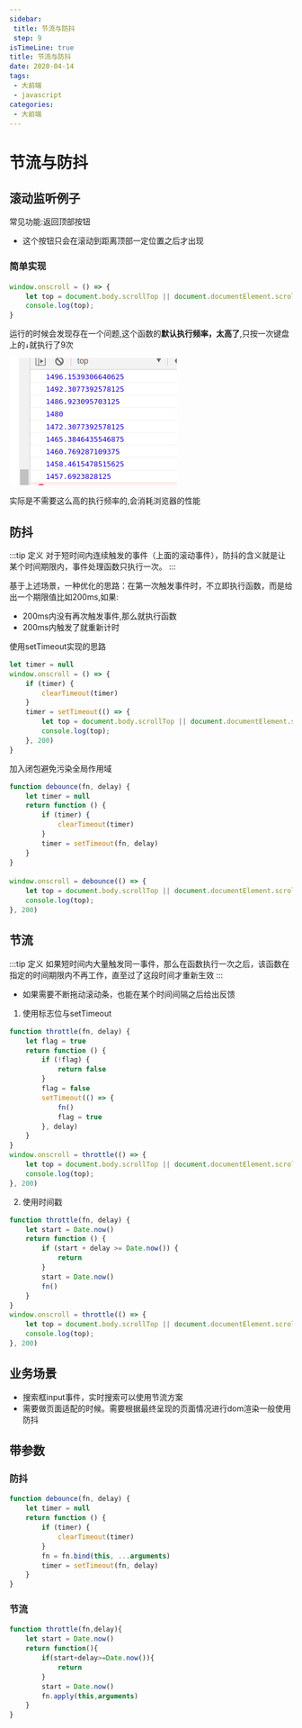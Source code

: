 ```yaml
---
sidebar:
 title: 节流与防抖
 step: 9
isTimeLine: true
title: 节流与防抖
date: 2020-04-14
tags:
 - 大前端
 - javascript
categories:
 - 大前端
---
```

# 节流与防抖

## 滚动监听例子
常见功能:返回顶部按钮
* 这个按钮只会在滚动到距离顶部一定位置之后才出现

### 简单实现
```js
window.onscroll = () => {
    let top = document.body.scrollTop || document.documentElement.scrollTop
    console.log(top);
}
```
运行的时候会发现存在一个问题,这个函数的**默认执行频率，太高了**,只按一次键盘上的``↓``就执行了9次

![图片](throttling\MTU4Mjg1OTQ3NTYzMQ==582859475631)

实际是不需要这么高的执行频率的,会消耗浏览器的性能

## 防抖
:::tip 定义
对于短时间内连续触发的事件（上面的滚动事件），防抖的含义就是让某个时间期限内，事件处理函数只执行一次。
:::

基于上述场景，一种优化的思路：在第一次触发事件时，不立即执行函数，而是给出一个期限值比如200ms,如果:
* 200ms内没有再次触发事件,那么就执行函数
* 200ms内触发了就重新计时
  
使用setTimeout实现的思路
```js
let timer = null
window.onscroll = () => {
    if (timer) {
        clearTimeout(timer)
    }
    timer = setTimeout(() => {
        let top = document.body.scrollTop || document.documentElement.scrollTop
        console.log(top);
    }, 200)
}
```

加入闭包避免污染全局作用域
```js
function debounce(fn, delay) {
    let timer = null
    return function () {
        if (timer) {
            clearTimeout(timer)
        }
        timer = setTimeout(fn, delay)
    }
}

window.onscroll = debounce(() => {
    let top = document.body.scrollTop || document.documentElement.scrollTop
    console.log(top);
}, 200)
```

## 节流
:::tip 定义
如果短时间内大量触发同一事件，那么在函数执行一次之后，该函数在指定的时间期限内不再工作，直至过了这段时间才重新生效
:::

* 如果需要不断拖动滚动条，也能在某个时间间隔之后给出反馈

1. 使用标志位与setTimeout
```js
function throttle(fn, delay) {
    let flag = true
    return function () {
        if (!flag) {
            return false
        }
        flag = false
        setTimeout(() => {
            fn()
            flag = true
        }, delay)
    }
}
window.onscroll = throttle(() => {
    let top = document.body.scrollTop || document.documentElement.scrollTop
    console.log(top);
}, 200)
```

2. 使用时间戳
```js
function throttle(fn, delay) {
    let start = Date.now()
    return function () {
        if (start + delay >= Date.now()) {
            return
        }
        start = Date.now()
        fn()
    }
}
window.onscroll = throttle(() => {
    let top = document.body.scrollTop || document.documentElement.scrollTop
    console.log(top);
}, 200)
```

## 业务场景
* 搜索框input事件，实时搜索可以使用节流方案
* 需要做页面适配的时候。需要根据最终呈现的页面情况进行dom渲染一般使用防抖


## 带参数
### 防抖
```js
function debounce(fn, delay) {
    let timer = null
    return function () {
        if (timer) {
            clearTimeout(timer)
        }
        fn = fn.bind(this, ...arguments)
        timer = setTimeout(fn, delay)
    }
}
```
### 节流
```js
function throttle(fn,delay){
    let start = Date.now()
    return function(){
        if(start+delay>=Date.now()){
            return
        }
        start = Date.now()
        fn.apply(this,arguments)
    }
}
```

